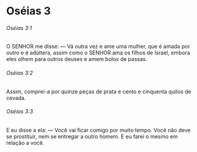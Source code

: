 # Oséias 3

###### Oséias 3:1

O SENHOR me disse: — Vá outra vez e ame uma mulher, que é amada por outro e é adúltera, assim como o SENHOR ama os filhos de Israel, embora eles olhem para outros deuses e amem bolos de passas.

###### Oséias 3:2

Assim, comprei-a por quinze peças de prata e cento e cinquenta quilos de cevada.

###### Oséias 3:3

E eu disse a ela: — Você vai ficar comigo por muito tempo. Você não deve se prostituir, nem se entregar a outro homem. E eu farei o mesmo em relação a você.

